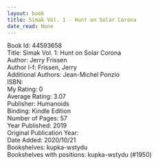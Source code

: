 ```yaml
---
layout: book
title: Simak Vol. 1 - Hunt on Solar Corona
date_read: None
---
```


Book Id: 44593658<br />
Title: Simak Vol. 1: Hunt on Solar Corona<br />
Author: Jerry Frissen<br />
Author l-f: Frissen, Jerry<br />
Additional Authors: Jean-Michel Ponzio<br />
ISBN: <br />
My Rating: 0<br />
Average Rating: 3.07<br />
Publisher: Humanoids<br />
Binding: Kindle Edition<br />
Number of Pages: 57<br />
Year Published: 2019<br />
Original Publication Year: <br />
Date Added: 2020/10/21<br />
Bookshelves: kupka-wstydu<br />
Bookshelves with positions: kupka-wstydu (#1950)<br />


